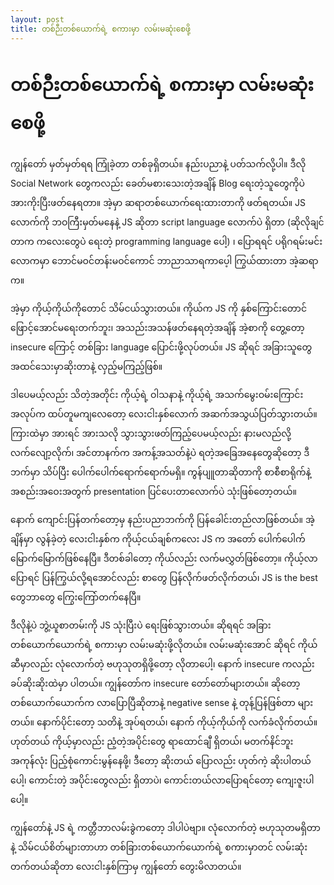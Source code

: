 ```yaml
---
layout: post
title: တစ်ဉီးတစ်ယောက်ရဲ့ စကားမှာ လမ်းမဆုံးစေဖို့
---
```

# တစ်ဉီးတစ်ယောက်ရဲ့ စကားမှာ လမ်းမဆုံးစေဖို့
ကျွန်တော် မှတ်မှတ်ရရ ကြုံခဲ့တာ တစ်ခုရှိတယ်။ နည်းပညာနဲ့ ပတ်သက်လို့ပါ။ ဒီလို Social Network တွေကလည်း ခေတ်မစားသေးတဲ့အချိန် Blog ရေးတဲ့သူတွေကိုပဲ အားကိုးပြီးဖတ်နေရတာ။ အဲ့မှာ ဆရာတစ်ယောက်ရေးထားတာကို ဖတ်ရတယ်။ JS လောက်ကို ဘဝကြီးမှတ်မနေနဲ့ JS ဆိုတာ script language လောက်ပဲ ရှိတာ (ဆိုလိုချင်တာက ကလေးတွေပဲ ရေးတဲ့ programming language ပေါ့) ၊ ပြောရရင် ပရိုဂရမ်းမင်းလောကမှာ ဘောင်မဝင်တန်းမဝင်ကောင် ဘာညာသာရကာပေ့ါ ကြွယ်ထားတာ အဲ့ဆရာက။ 

အဲ့မှာ ကိုယ့်ကိုယ်ကိုတောင် သိမ်ငယ်သွားတယ်။ ကိုယ်က JS ကို နှစ်ကြောင်းတောင် ဖြောင့်အောင်မရေးတက်ဘူး၊ အသည်းအသန်ဖတ်နေရတဲ့အချိန် အဲ့စာကို တွေ့‌တော့ insecure ကြောင့် တစ်ခြား language ပြောင်းဖို့လုပ်တယ်။ JS ဆိုရင် အခြားသူတွေ အထင်သေးမှာဆိုးတာနဲ့ လှည့်မကြည့်ဖြစ်။

ဒါပေမယ့်လည်း သိတဲ့အတိုင်း ကိုယ့်ရဲ့ ဝါသနာနဲ့ ကိုယ့်ရဲ့ အသက်မွေးဝမ်းကြောင်းအလုပ်က ထပ်တူမကျလေတော့ လေးငါးနှစ်လောက် အဆက်အသွယ်ပြတ်သွားတယ်။ ကြားထဲမှာ အားရင် အားသလို သွားသွားဖတ်ကြည့်ပေမယ့်လည်း နားမလည်လို့ လက်လျော့လိုက်၊ အင်တာနက်က အကန့်အသတ်နဲ့ပဲ ရတဲ့အခြေအနေတွေဆိုတော့ ဒီဘက်မှာ သိပ်ပြီး ပေါက်ပေါက်ရောက်ရောက်မရှိ။ ကွန်ပျူတာဆိုတာကို စာစီစာရိုက်နဲ့ အစည်းအဝေးအတွက် presentation ပြင်ပေးတာလောက်ပဲ သုံးဖြစ်တော့တယ်။

နောက် ကျောင်းပြန်တက်တော့မှ နည်းပညာဘက်ကို ပြန်ခေါင်းတည်လာဖြစ်တယ်။ အဲ့ချိန်မှာ လွန်ခဲ့တဲ့ လေးငါးနှစ်က ကိုယ့်ငယ်ချစ်ကလေး JS က အတော် ပေါက်ပေါက်မြောက်မြောက်ဖြစ်နေပြီ။ ဒီတစ်ခါတော့ ကိုယ်လည်း လက်မလွှတ်ဖြစ်တော့။ ကိုယ့်လာပြောရင် ပြန်ကြွယ်လို့ရအောင်လည်း စာတွေ ပြန်လိုက်ဖတ်လိုက်တယ်၊ JS is the best တွေဘာတွေ ကြွေးကြော်တက်နေပြီ။ 

ဒီလိုနဲ့ပဲ ဘွဲ့ယူစာတမ်းကို JS သုံးပြီးပဲ ရေးဖြစ်သွားတယ်။ ဆိုရရင် အခြားတစ်ယောက်ယောက်ရဲ့ စကားမှာ လမ်းမဆုံးဖို့လိုတယ်။ လမ်းမဆုံးအောင် ဆိုရင် ကိုယ်ဆီမှာလည်း လုံလောက်တဲ့ ဗဟုသုတရှိဖို့တော့ လိုတာပေါ့၊ နောက် insecure ကလည်း ခပ်ဆိုးဆိုးထဲမှာ ပါတယ်။ ကျွန်တော်က insecure တော်တော်များတယ်။ ဆိုတော့ တစ်ယောက်ယောက်က လာပြောပြီဆိုတာနဲ့ negative sense နဲ့ တုန့်ပြန်ဖြစ်တာ များတယ်။ နောက်ပိုင်းတော့ သတိနဲ့ အုပ်ရတယ်၊ နောက် ကိုယ့်ကိုယ်ကို လက်ခံလိုက်တယ်။ ဟုတ်တယ် ကိုယ့်မှာလည်း ညံ့တဲ့အပိုင်းတွေ ရာထောင်ချီ ရှိတယ်၊ မတက်နိင်ဘူး အကုန်လုံး ပြည့်စုံကောင်းမွန်နေဖို့၊ ဒီတော့ ဆိုးတယ် ပြောလည်း ဟုတ်ကဲ့ ဆိုးပါတယ်ပေါ့၊ ကောင်းတဲ့ အပိုင်းတွေလည်း ရှိတာပဲ၊ ကောင်းတယ်လာပြောရင်တော့ ‌ကျေးဇူးပါပေါ့။ 

ကျွန်တော်နဲ့ JS ရဲ့ ကတ္တီဘာလမ်းခွဲကတော့ ဒါပါပဲဗျာ။ လုံလောက်တဲ့ ဗဟုသုတမရှိတာ နဲ့ သိမ်ငယ်စိတ်များတာဟာ တစ်ခြားတစ်ယောက်ယောက်ရဲ့ စကားမှာတင် လမ်းဆုံးတက်တယ်ဆိုတာ လေးငါးနှစ်ကြာမှ ကျွန်တော် တွေးမိလာတယ်။

